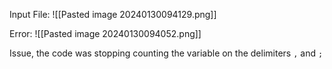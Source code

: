 


Input File:
![[Pasted image 20240130094129.png]]

Error:
![[Pasted image 20240130094052.png]]

Issue, the code was stopping counting the variable on the delimiters `,` and `;`